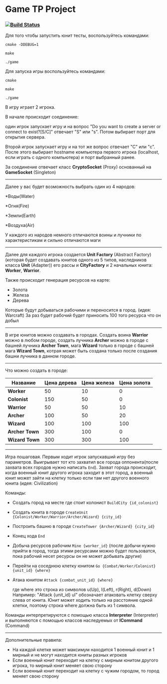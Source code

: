 # Game TP Project

### [![Build Status](https://travis-ci.org/2ToThe10th/Game.svg?branch=dev)](https://travis-ci.org/2ToThe10th/Game)

Для того чтобы запустить юнит тесты,
воспользуйтесь командами:

```cmake -DDEBUG=1```
       
```make```
       
```./game```

Для запуска игры воспользуйтесь командами:

```cmake```
       
```make```
       
```./game```

В игру играет 2 игрока. 

В начале происходит соединение:
 
один игрок запускает
игру и на вопрос "Do you want to create a server or connect to exist?[S/C]" 
отвечает "S" или "s". Потом выбирает порт для открытия сервера.
 
Второй игрок запускает игру и на тот же вопрос отвечает "C" или "c". После этого
выбирает hostname компьютера первого игрока (localhost, если играть с одного 
компьютера) и порт выбранный ранее.

За соединение отвечает класс **CryptoSocket** (Proxy) основанный на **GameSocket** (Singleton)

**********************************

Далее у вас будет возможность выбрать один из 4 народов:

*Воды(Water)

*Огня(Fire)

*Земли(Earth)

*Воздуха(Air)

У каждого из народов немного отличаются воины и лучники 
по характеристикам и сильно отличаются маги

***************************

Далее для каждого игрока создается **Unit Factory** (Abstract Factory) 
(которая будет создавать юнитов одного из 5 типов, наследников класса **Unit** (Adapter))
его рассы и **CityFactory** и 2 начальных юнита:
**Worker**, **Warrior**.

Также происходит генерация ресурсов на карте:
* Золота
* Железа
* Дерева

Которые будут добываться рабочими и переносится в город. (идея: Warcraft)
За раз будет рабочий будет приносить 100 того ресурса что он добыл

****************************

В игре юнитов можно создавать в городах. Создать воина **Warrior**
можно в любом городе, создать лучника **Archer** можно в городе с 
башней лучника **Archer Town**, мага **Wizard** только в городе с 
башней мага **Wizard Town**, котрая может быть создана только после 
создания башни лучника в данном городе.

***************************

Что можно создать в городе:

|Название|Цена дерева|Цена железа|Цена золота| 
| --- | --- | --- | --- |
|**Worker**| 50 | 10 | 0 |
|**Colonist**| 150 | 50 | 0 |
|**Warrior**| 50 | 50 | 10 |
|**Archer**| 100 | 50 | 20 |
|**Wizard**| 100 | 100 | 100 |
|**Archer Town**| 300 | 100 | 0 |
|**Wizard Town**| 300 | 300 | 100 |

***************************

Игра пошаговая. Первым ходит игрок запускавший игру без параметров.
Выигрывает тот кто захватил все города оппонента(после захвата всех 
городов нужно написать ```End```).
Захват города происходит, когда военный юнит другого игрока заходит 
в этот город, а военный юнит может зайти на клетку только если там 
нет другого военного юнита (идея: Civilization)
    
Команды:
* Создать город на месте где стоит колонист ```BuildCity {id_colonist}```
* Создать юнита в городе ```CreateUnit {Colonist/Worker/Warrior/Archer/Wizard} {city_id}```
* Построить башню в городе ```CreateTower {Archer/Wizard} {city_id}```
* Конец хода ```End```
* Добыча ресурсов рабочим ```Mine {worker_id}``` (после добычи нужно прийти в город, 
тогда этими ресурсами можно будет пользоватся, пока рабочий несет ресурсы он не может добывать другие)
* Перейти на соседнюю клетку юнитом ```Go {Combat/Worker/Colonist} {unit_id} {where}```
* Атака юнитом ```Attack {combat_unit_id} {where}```
    
    
    где where это строка из символов u(Up), l(Left), r(Right), d(Down)
    Например: "Attack {unit_id} ul" обозначает атаковать клетку сверху слева от юнита. 
    Юнит может ходить только на расстояние одной клетки, поэтому строка where должна быть из 1 символа.
    
 
Команды интерпретируются с помощью класса **Interpreter** (Interpreter) и выполняются с помощью классов наследуемых от **ICommand** (Command)

*********************

Дополнительные правила:
* На каждой клетке может максимум находится 1 военный юнит и 1 мирный 
и не могут находится юниты разных игроков
* Если военный юнит переходит на клетку с мирным юнитом другого игрока, 
то мирный юнит меняет свою сторону
* Если военный юнит переходит на клетку с чужим городом,
то город меняет свою сторону
